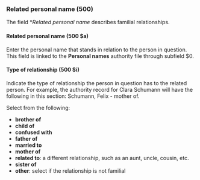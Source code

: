 ### Related personal name (500)

The field **Related personal name* describes familial relationships.

#### Related personal name (500 $a)

Enter the personal name that stands in relation to the person in question. This field is linked to the **Personal names** authority file through subfield $0.

#### Type of relationship (500 $i)

Indicate the type of relationship the person in question has to the related person. For example, the authority record for Clara Schumann will have the following in this section: Schumann, Felix - mother of.

Select from the following:

- **brother of**
- **child of**
- **confused with**
- **father of**
- **married to**
- **mother of**
- **related to**: a different relationship, such as an aunt, uncle, cousin, etc.
- **sister of**
- **other**: select if the relationship is not familial
